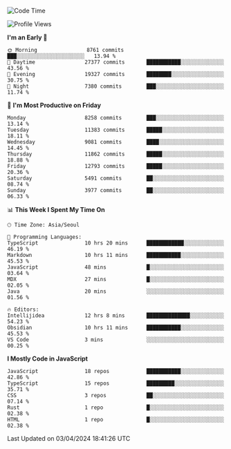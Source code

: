 <!--START_SECTION:waka-->
![Code Time](http://img.shields.io/badge/Code%20Time-5%2C856%20hrs%2010%20mins-blue)

![Profile Views](http://img.shields.io/badge/Profile%20Views-0-blue)

**I'm an Early 🐤** 

```text
🌞 Morning                8761 commits        ███░░░░░░░░░░░░░░░░░░░░░░   13.94 % 
🌆 Daytime                27377 commits       ███████████░░░░░░░░░░░░░░   43.56 % 
🌃 Evening                19327 commits       ████████░░░░░░░░░░░░░░░░░   30.75 % 
🌙 Night                  7380 commits        ███░░░░░░░░░░░░░░░░░░░░░░   11.74 % 
```
📅 **I'm Most Productive on Friday** 

```text
Monday                   8258 commits        ███░░░░░░░░░░░░░░░░░░░░░░   13.14 % 
Tuesday                  11383 commits       █████░░░░░░░░░░░░░░░░░░░░   18.11 % 
Wednesday                9081 commits        ████░░░░░░░░░░░░░░░░░░░░░   14.45 % 
Thursday                 11862 commits       █████░░░░░░░░░░░░░░░░░░░░   18.88 % 
Friday                   12793 commits       █████░░░░░░░░░░░░░░░░░░░░   20.36 % 
Saturday                 5491 commits        ██░░░░░░░░░░░░░░░░░░░░░░░   08.74 % 
Sunday                   3977 commits        ██░░░░░░░░░░░░░░░░░░░░░░░   06.33 % 
```


📊 **This Week I Spent My Time On** 

```text
🕑︎ Time Zone: Asia/Seoul

💬 Programming Languages: 
TypeScript               10 hrs 20 mins      ████████████░░░░░░░░░░░░░   46.19 % 
Markdown                 10 hrs 11 mins      ███████████░░░░░░░░░░░░░░   45.53 % 
JavaScript               48 mins             █░░░░░░░░░░░░░░░░░░░░░░░░   03.64 % 
MDX                      27 mins             █░░░░░░░░░░░░░░░░░░░░░░░░   02.05 % 
Java                     20 mins             ░░░░░░░░░░░░░░░░░░░░░░░░░   01.56 % 

🔥 Editors: 
Intellijidea             12 hrs 8 mins       ██████████████░░░░░░░░░░░   54.23 % 
Obsidian                 10 hrs 11 mins      ███████████░░░░░░░░░░░░░░   45.53 % 
VS Code                  3 mins              ░░░░░░░░░░░░░░░░░░░░░░░░░   00.25 % 
```

**I Mostly Code in JavaScript** 

```text
JavaScript               18 repos            ███████████░░░░░░░░░░░░░░   42.86 % 
TypeScript               15 repos            █████████░░░░░░░░░░░░░░░░   35.71 % 
CSS                      3 repos             ██░░░░░░░░░░░░░░░░░░░░░░░   07.14 % 
Rust                     1 repo              █░░░░░░░░░░░░░░░░░░░░░░░░   02.38 % 
HTML                     1 repo              █░░░░░░░░░░░░░░░░░░░░░░░░   02.38 % 
```




 Last Updated on 03/04/2024 18:41:26 UTC
<!--END_SECTION:waka-->
